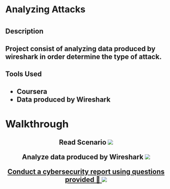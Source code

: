 <h1>Analyzing Attacks<h1>

<h2>Description<h2>
Project consist of analyzing data produced by wireshark in order determine the type of attack.

<h2>Tools Used<h2>

- <b>Coursera
- <b>Data produced by Wireshark

<p align="center"> 
<h2>Walkthrough</h2>

<p align="center">
  Read Scenario 
<img src="https://imgur.com/pp2X4UK.png">

<p align="center">Analyze data produced by Wireshark
<img src="https://imgur.com/sqiyfJw.png">

<p align="center"><a href="https://docs.google.com/document/d/1d6KfB2nc8gy63oZdwkHsPznaxwh_ZQktc8yO1Sy7erc/edit">Conduct a cybersecurity report using questions provided 🔗
<img src="https://imgur.com/j92RhRN.png">
